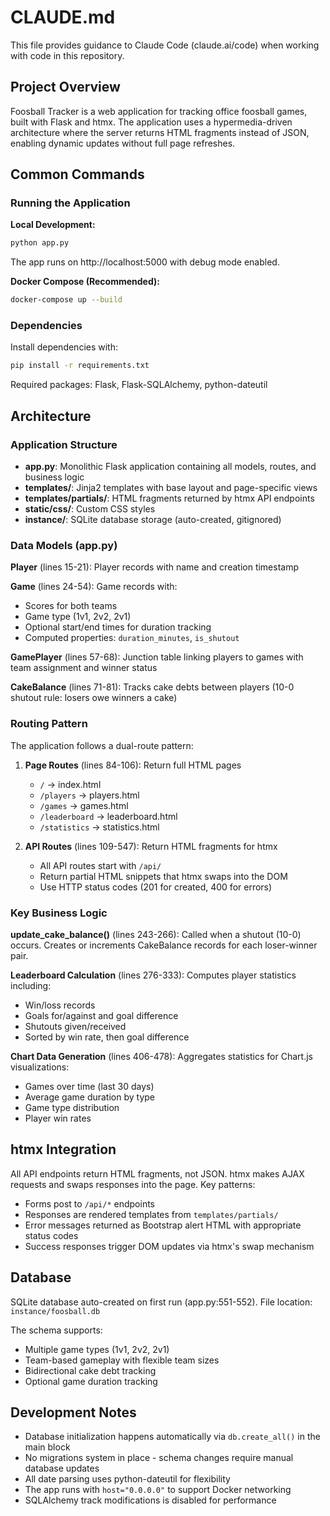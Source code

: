 # CLAUDE.md

This file provides guidance to Claude Code (claude.ai/code) when working with code in this repository.

## Project Overview

Foosball Tracker is a web application for tracking office foosball games, built with Flask and htmx. The application uses a hypermedia-driven architecture where the server returns HTML fragments instead of JSON, enabling dynamic updates without full page refreshes.

## Common Commands

### Running the Application

**Local Development:**
```bash
python app.py
```
The app runs on http://localhost:5000 with debug mode enabled.

**Docker Compose (Recommended):**
```bash
docker-compose up --build
```

### Dependencies

Install dependencies with:
```bash
pip install -r requirements.txt
```

Required packages: Flask, Flask-SQLAlchemy, python-dateutil

## Architecture

### Application Structure

- **app.py**: Monolithic Flask application containing all models, routes, and business logic
- **templates/**: Jinja2 templates with base layout and page-specific views
- **templates/partials/**: HTML fragments returned by htmx API endpoints
- **static/css/**: Custom CSS styles
- **instance/**: SQLite database storage (auto-created, gitignored)

### Data Models (app.py)

**Player** (lines 15-21): Player records with name and creation timestamp

**Game** (lines 24-54): Game records with:
- Scores for both teams
- Game type (1v1, 2v2, 2v1)
- Optional start/end times for duration tracking
- Computed properties: `duration_minutes`, `is_shutout`

**GamePlayer** (lines 57-68): Junction table linking players to games with team assignment and winner status

**CakeBalance** (lines 71-81): Tracks cake debts between players (10-0 shutout rule: losers owe winners a cake)

### Routing Pattern

The application follows a dual-route pattern:

1. **Page Routes** (lines 84-106): Return full HTML pages
   - `/` → index.html
   - `/players` → players.html
   - `/games` → games.html
   - `/leaderboard` → leaderboard.html
   - `/statistics` → statistics.html

2. **API Routes** (lines 109-547): Return HTML fragments for htmx
   - All API routes start with `/api/`
   - Return partial HTML snippets that htmx swaps into the DOM
   - Use HTTP status codes (201 for created, 400 for errors)

### Key Business Logic

**update_cake_balance()** (lines 243-266): Called when a shutout (10-0) occurs. Creates or increments CakeBalance records for each loser-winner pair.

**Leaderboard Calculation** (lines 276-333): Computes player statistics including:
- Win/loss records
- Goals for/against and goal difference
- Shutouts given/received
- Sorted by win rate, then goal difference

**Chart Data Generation** (lines 406-478): Aggregates statistics for Chart.js visualizations:
- Games over time (last 30 days)
- Average game duration by type
- Game type distribution
- Player win rates

## htmx Integration

All API endpoints return HTML fragments, not JSON. htmx makes AJAX requests and swaps responses into the page. Key patterns:

- Forms post to `/api/*` endpoints
- Responses are rendered templates from `templates/partials/`
- Error messages returned as Bootstrap alert HTML with appropriate status codes
- Success responses trigger DOM updates via htmx's swap mechanism

## Database

SQLite database auto-created on first run (app.py:551-552). File location: `instance/foosball.db`

The schema supports:
- Multiple game types (1v1, 2v2, 2v1)
- Team-based gameplay with flexible team sizes
- Bidirectional cake debt tracking
- Optional game duration tracking

## Development Notes

- Database initialization happens automatically via `db.create_all()` in the main block
- No migrations system in place - schema changes require manual database updates
- All date parsing uses python-dateutil for flexibility
- The app runs with `host="0.0.0.0"` to support Docker networking
- SQLAlchemy track modifications is disabled for performance
